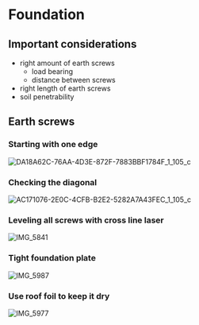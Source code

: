 # Foundation

## Important considerations
- right amount of earth screws
  - load bearing
  - distance between screws
- right length of earth screws
- soil penetrability

## Earth screws

### Starting with one edge
![DA18A62C-76AA-4D3E-872F-7883BBF1784F_1_105_c](https://github.com/user-attachments/assets/f848bdb4-5fd9-4ce3-852a-ce3676321092)

### Checking the diagonal
![AC171076-2E0C-4CFB-B2E2-5282A7A43FEC_1_105_c](https://github.com/user-attachments/assets/05af11c3-9ecc-48c6-868a-a3ba7152f7a0)

### Leveling all screws with cross line laser
![IMG_5841](https://github.com/user-attachments/assets/c8a7f181-8d4b-4679-8230-5c5b5c6c18dc)

### Tight foundation plate
![IMG_5987](https://github.com/user-attachments/assets/e3846f1e-e5ea-4cc7-a388-1ba8d529fcc3)

### Use roof foil to keep it dry
![IMG_5977](https://github.com/user-attachments/assets/c1916f47-c3c3-46c4-a37c-721d512d5d00)
